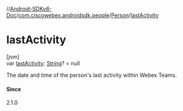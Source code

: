 //[Android-SDKv6-Doc](../../../index.md)/[com.ciscowebex.androidsdk.people](../index.md)/[Person](index.md)/[lastActivity](last-activity.md)

# lastActivity

[jvm]\
var [lastActivity](last-activity.md): [String](https://kotlinlang.org/api/latest/jvm/stdlib/kotlin/-string/index.html)? = null

The date and time of the person's last activity within Webex Teams.

#### Since

2.1.0
